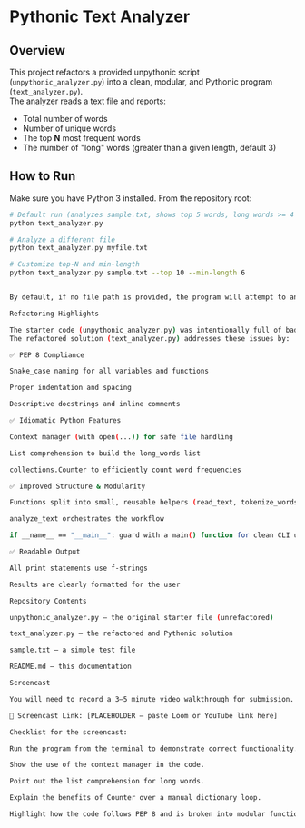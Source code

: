 # Pythonic Text Analyzer

## Overview
This project refactors a provided unpythonic script (`unpythonic_analyzer.py`) into a clean, modular, and Pythonic program (`text_analyzer.py`).  
The analyzer reads a text file and reports:
- Total number of words  
- Number of unique words  
- The top **N** most frequent words  
- The number of "long" words (greater than a given length, default 3)  

## How to Run
Make sure you have Python 3 installed. From the repository root:

```bash
# Default run (analyzes sample.txt, shows top 5 words, long words >= 4 chars)
python text_analyzer.py

# Analyze a different file
python text_analyzer.py myfile.txt

# Customize top-N and min-length
python text_analyzer.py sample.txt --top 10 --min-length 6


By default, if no file path is provided, the program will attempt to analyze sample.txt.

Refactoring Highlights

The starter code (unpythonic_analyzer.py) was intentionally full of bad practices.
The refactored solution (text_analyzer.py) addresses these issues by:

✅ PEP 8 Compliance

Snake_case naming for all variables and functions

Proper indentation and spacing

Descriptive docstrings and inline comments

✅ Idiomatic Python Features

Context manager (with open(...)) for safe file handling

List comprehension to build the long_words list

collections.Counter to efficiently count word frequencies

✅ Improved Structure & Modularity

Functions split into small, reusable helpers (read_text, tokenize_words, count_words, find_long_words, top_n_words)

analyze_text orchestrates the workflow

if __name__ == "__main__": guard with a main() function for clean CLI use

✅ Readable Output

All print statements use f-strings

Results are clearly formatted for the user

Repository Contents

unpythonic_analyzer.py – the original starter file (unrefactored)

text_analyzer.py – the refactored and Pythonic solution

sample.txt – a simple test file

README.md – this documentation

Screencast

You will need to record a 3–5 minute video walkthrough for submission. Include the link here:

🎥 Screencast Link: [PLACEHOLDER – paste Loom or YouTube link here]

Checklist for the screencast:

Run the program from the terminal to demonstrate correct functionality.

Show the use of the context manager in the code.

Point out the list comprehension for long words.

Explain the benefits of Counter over a manual dictionary loop.

Highlight how the code follows PEP 8 and is broken into modular functions.